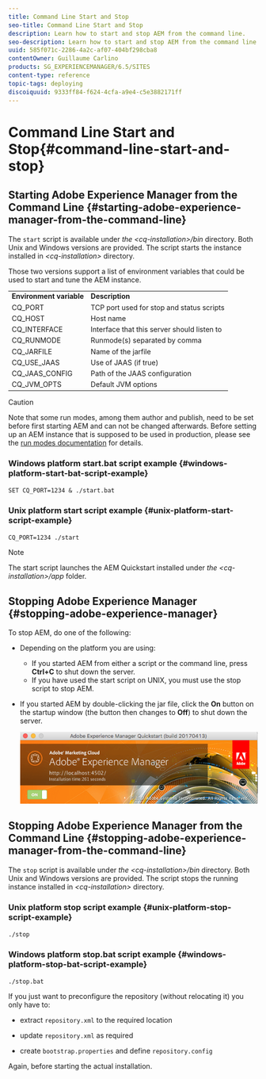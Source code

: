 ```yaml
---
title: Command Line Start and Stop
seo-title: Command Line Start and Stop
description: Learn how to start and stop AEM from the command line.
seo-description: Learn how to start and stop AEM from the command line.
uuid: 585f071c-2286-4a2c-af07-404bf298cba8
contentOwner: Guillaume Carlino
products: SG_EXPERIENCEMANAGER/6.5/SITES
content-type: reference
topic-tags: deploying
discoiquuid: 9333ff84-f624-4cfa-a9e4-c5e3882171ff
---
```


# Command Line Start and Stop{#command-line-start-and-stop}

## Starting Adobe Experience Manager from the Command Line {#starting-adobe-experience-manager-from-the-command-line}

The `start` script is available under *the &lt;cq-installation&gt;/bin* directory. Both Unix and Windows versions are provided. The script starts the instance installed in *&lt;cq-installation&gt;* directory.

Those two versions support a list of environment variables that could be used to start and tune the AEM instance.

<table>
 <tbody>
  <tr>
   <td><strong>Environment variable </strong></td>
   <td><strong>Description </strong></td>
  </tr>
  <tr>
   <td>CQ_PORT</td>
   <td>TCP port used for stop and status scripts<br /> </td>
  </tr>
  <tr>
   <td>CQ_HOST</td>
   <td>Host name<br /> </td>
  </tr>
  <tr>
   <td>CQ_INTERFACE</td>
   <td>Interface that this server should listen to<br /> </td>
  </tr>
  <tr>
   <td>CQ_RUNMODE</td>
   <td>Runmode(s) separated by comma<br /> </td>
  </tr>
  <tr>
   <td>CQ_JARFILE</td>
   <td>Name of the jarfile<br /> </td>
  </tr>
  <tr>
   <td>CQ_USE_JAAS</td>
   <td>Use of JAAS (if true)<br /> </td>
  </tr>
  <tr>
   <td>CQ_JAAS_CONFIG</td>
   <td>Path of the JAAS configuration<br /> </td>
  </tr>
  <tr>
   <td>CQ_JVM_OPTS</td>
   <td>Default JVM options<br /> </td>
  </tr>
 </tbody>
</table>

>[!CAUTION]
>
>Note that some run modes, among them author and publish, need to be set before first starting AEM and can not be changed afterwards. Before setting up an AEM instance that is supposed to be used in production, please see the [run modes documentation](/help/sites-deploying/configure-runmodes.md) for details.

### Windows platform start.bat script example {#windows-platform-start-bat-script-example}

```shell
SET CQ_PORT=1234 & ./start.bat
```

### Unix platform start script example {#unix-platform-start-script-example}

```shell
CQ_PORT=1234 ./start
```

>[!NOTE]
>
>The start script launches the AEM Quickstart installed under *the &lt;cq-installation&gt;/app* folder.

## Stopping Adobe Experience Manager {#stopping-adobe-experience-manager}

To stop AEM, do one of the following:

* Depending on the platform you are using:

    * If you started AEM from either a script or the command line, press **Ctrl+C** to shut down the server.
    * If you have used the start script on UNIX, you must use the stop script to stop AEM.

* If you started AEM by double-clicking the jar file, click the **On** button on the startup window (the button then changes to **Off**) to shut down the server.

  ![chlimage_1-63](assets/chlimage_1-63.png)

## Stopping Adobe Experience Manager from the Command Line {#stopping-adobe-experience-manager-from-the-command-line}

The `stop` script is available under *the &lt;cq-installation&gt;/bin* directory. Both Unix and Windows versions are provided. The script stops the running instance installed in *&lt;cq-installation&gt;* directory.

### Unix platform stop script example {#unix-platform-stop-script-example}

```shell
./stop
```

### Windows platform stop.bat script example {#windows-platform-stop-bat-script-example}

```shell
./stop.bat
```

If you just want to preconfigure the repository (without relocating it) you only have to:

* extract `repository.xml` to the required location

* update `repository.xml` as required

* create `bootstrap.properties` and define `repository.config`

Again, before starting the actual installation.

